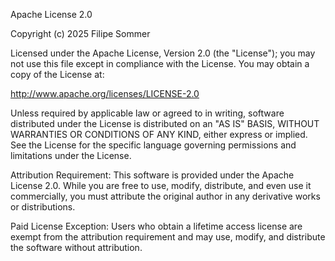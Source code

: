 Apache License 2.0

Copyright (c) 2025 Filipe Sommer

Licensed under the Apache License, Version 2.0 (the "License"); you may not use this file except in compliance with the License. You may obtain a copy of the License at:

http://www.apache.org/licenses/LICENSE-2.0

Unless required by applicable law or agreed to in writing, software distributed under the License is distributed on an "AS IS" BASIS, WITHOUT WARRANTIES OR CONDITIONS OF ANY KIND, either express or implied. See the License for the specific language governing permissions and limitations under the License.

Attribution Requirement:
This software is provided under the Apache License 2.0. While you are free to use, modify, distribute, and even use it commercially, you must attribute the original author in any derivative works or distributions.

Paid License Exception:
Users who obtain a lifetime access license are exempt from the attribution requirement and may use, modify, and distribute the software without attribution.
